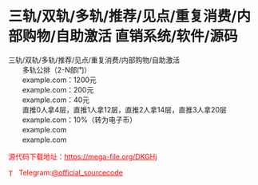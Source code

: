 # 三轨/双轨/多轨/推荐/见点/重复消费/内部购物/自助激活 直销系统/软件/源码

三轨/双轨/多轨/推荐/见点/重复消费/内部购物/自助激活<br>　　多轨公排（2-N部门）<br>　　example.com：1200元<br>　　example.com：200元<br>　　example.com：40元<br>　　直推0人拿4层，直推1人拿12层，直推2人拿14层，直推3人拿20层<br>　　example.com：10%（转为电子币）<br>　　example.com<br>　　example.com<br>


<p style="color: red;">源代码下载地址：<a href="https://mega-file.org/DKGHj" style="color: red;">https://mega-file.org/DKGHj</a></p><p style="color: red;"><img src="https://cdn-icons-png.flaticon.com/512/2111/2111646.png" alt="Telegram Icon" style="width: 16px; vertical-align: middle; margin-right: 5px;">Telegram:<a href="https://t.me/official_sourcecode" style="color: red;">@official_sourcecode</a></p>